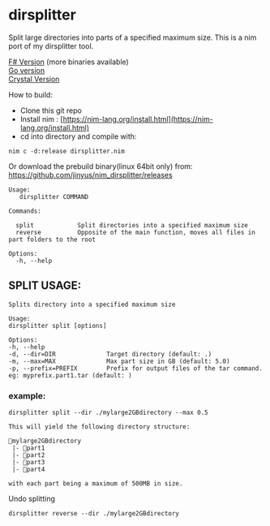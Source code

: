 # dirsplitter
Split large directories into parts of a specified maximum size. This is a nim port of my dirsplitter tool.

[F# Version](https://github.com/jinyus/fs_dirsplitter) (more binaries available)<br>
[Go version](https://github.com/jinyus/dirsplitter)<br>
[Crystal Version](https://github.com/jinyus/cr_dirsplitter)

How to build:  
- Clone this git repo  
- Install nim : [https://nim-lang.org/install.html](https://nim-lang.org/install.html)
- cd into directory and compile with: 
```
nim c -d:release dirsplitter.nim
```

Or download the prebuild binary(linux 64bit only) from: https://github.com/jinyus/nim_dirsplitter/releases


```text
Usage:
   dirsplitter COMMAND

Commands:

  split            Split directories into a specified maximum size
  reverse          Opposite of the main function, moves all files in part folders to the root

Options:
  -h, --help
  ```
  ## SPLIT USAGE:
  
  ```text
  Splits directory into a specified maximum size

Usage:
  dirsplitter split [options] 

Options:
  -h, --help
  -d, --dir=DIR              Target directory (default: .)
  -m, --max=MAX              Max part size in GB (default: 5.0)
  -p, --prefix=PREFIX        Prefix for output files of the tar command. eg: myprefix.part1.tar (default: )
 ```
  
### example: 
```text
dirsplitter split --dir ./mylarge2GBdirectory --max 0.5

This will yield the following directory structure:

📂mylarge2GBdirectory
 |- 📂part1
 |- 📂part2
 |- 📂part3
 |- 📂part4

with each part being a maximum of 500MB in size.
```
Undo splitting
```
dirsplitter reverse --dir ./mylarge2GBdirectory

```
